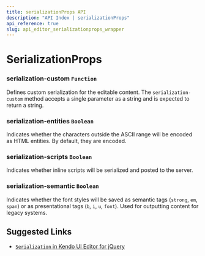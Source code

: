 ```yaml
---
title: serializationProps API
description: "API Index | serializationProps"
api_reference: true
slug: api_editor_serializationprops_wrapper
---
```


# SerializationProps

### serialization-custom `Function`

Defines custom serialization for the editable content. The `serialization-custom` method accepts a single parameter as a string and is expected to return a string.

### serialization-entities `Boolean`

Indicates whether the characters outside the ASCII range will be encoded as HTML entities. By default, they are encoded.

### serialization-scripts `Boolean`

Indicates whether inline scripts will be serialized and posted to the server.

### serialization-semantic `Boolean`

Indicates whether the font styles will be saved as semantic tags (`strong`, `em`, `span`) or as presentational tags (`b`, `i`, `u`, `font`). Used for outputting content for legacy systems.

## Suggested Links

* [`Serialization` in Kendo UI Editor for jQuery](https://docs.telerik.com/kendo-ui/api/javascript/ui/editor/configuration/serialization)
